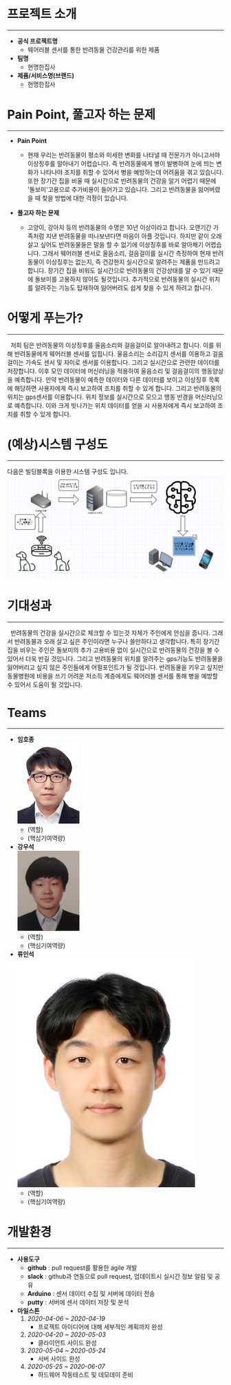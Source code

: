 # 프로젝트 소개
---
- **공식 프로젝트명**
    - 웨어러블 센서를 통한 반려동물 건강관리를 위한 제품
- **팀명**
    - 현명한집사
- **제품/서비스명(브랜드)**
    - 현명한집사

# Pain Point, 풀고자 하는 문제
---
- **Pain Point**
    - 현재 우리는 반려동물이 평소와 미세한 변화를 나타낼 때 전문가가 아니고서야 이상징후를 알아내기 어렵습니다. 즉 반려동물에게 병이 발병하여 눈에 띄는 변화가 나타나야 조치를 취할 수 있어서 병을 예방하는데 어려움을 겪고 있습니다. 또한 장기간 집을 비울 때 실시간으로 반려동물의 건강을 알기 어렵기 때문에 '돌보미'고용으로 추가비용이 들어가고 있습니다. 그리고 반려동물을 잃어버렸을 때 찾을 방법에 대한 걱정이 있습니다.

- **풀고자 하는 문제**
    - 고양이, 강아지 등의 반려동물의 수명은 10년 이상이라고 합니다. 오랜기간 가족처럼 지낸 반려동물을 떠나보낸다면 마음이 아플 것입니다. 하지만 같이 오래살고 싶어도 반려동물들은 말을 할 수 없기에 이상징후를 바로 알아채기 어렵습니다. 그래서 웨어러블 센서로 울음소리, 걸음걸이를 실시간 측정하여 현재 반려동물이 이상징후는 없는지, 즉 건강한지 실시간으로 알려주는 제품을 만드려고 합니다. 장기간 집을 비워도 실시간으로 반려동물의 건강상태를 알 수 있기 때문에 돌보미를 고용하지 않아도 될것입니다. 추가적으로 반려동물의 실시간 위치를 알려주는 기능도 탑재하여 잃어버려도 쉽게 찾을 수 있게 하려고 합니다.

# 어떻게 푸는가?
---
&nbsp;&nbsp;저희 팀은 반려동물의 이상징후를 울음소리와 걸음걸이로 알아내려고 합니다. 이를 위해 반려동물에게 웨어러블 센서를 입힙니다. 울음소리는 소리감지 센서를 이용하고 걸음걸이는 가속도 센서 및 자이로 센서를 이용합니다. 그리고 실시간으로 관련한 데이터를 저장합니다. 이후 모인 데이터에 머신러닝을 적용하여 울음소리 및 걸음걸이의 행동양상을 예측합니다. 만약 반려동물이 예측한 데이터와 다른 데이터를 보이고 이상징후 목록에 해당하면 사용자에게 즉시 보고하여 조치를 취할 수 있게 합니다. 그리고 반려동물의 위치는 gps센서를 이용합니다. 위치 정보를 실시간으로 모으고 행동 반경을 머신러닝으로 예측합니다. 이와 크게 빗나가는 위치 데이터를 얻을 시 사용자에게 즉시 보고하여 조치를 취할 수 있게 합니다.

# (예상)시스템 구성도
---
다음은 빌딩블록을 이용한 시스템 구성도 입니다.
<br>![시스템 구성도](./image/시스템구조도.png)
<!-- 시스템 구성도 사진 필요 -->
# 기대성과
---
&nbsp;&nbsp;반려동물의 건강을 실시간으로 체크할 수 있는것 자체가 주인에게 안심을 줍니다. 그래서 반려동물과 오래 살고 싶은 주인이라면 누구나 쓸만하다고 생각합니다. 특히 장기간 집을 비우는 주인은 돌보미의 추가 고용비용 없이 실시간으로 반려동물의 건강을 볼 수 있어서 더욱 반길 것입니다. 그리고 반려동물의 위치를 알려주는 gps기능도 반려동물을 잃어버리고 싶지 않은 주인들에게 어필포인트가 될 것입니다. 반려동물을 키우고 싶지만 동물병원에 비용을 쓰기 어려운 저소득 계층에게도 웨어러블 센서를 통해 병을 예방할 수 있어서 도움이 될 것입니다.

# Teams
---
- **임호종**
<br>![사진](./image/20151598임호종.png)
    - (역할)
    - (핵심기여역량)
- **강우석**
<br>![사진](./image/20151516강우석.PNG)
    - (역할)
    - (핵심기여역량)
- **류인석**
<br>![사진](./image/20121586류인석.jpg)
    - (역할)
    - (핵심기여역량)
<!-- 역할에 committer 및 팀장 정하기 -->
<!-- 증명사진 필요 -->
<!-- 핵심기여역량은 팀에 어떤 역할로 헌신했는지 나타내는거 같음  -->

# 개발환경
---
- **사용도구**
  - **github** : pull request를 활용한 agile 개발
  - **slack** : github과 연동으로 pull request, 업데이트시 실시간 정보 알림 및 공유
  - **Arduino** : 센서 데이터 수집 및 서버에 데이터 전송
  - **putty** : 서버에 센서 데이터 저장 및 분석
- **마일스톤**
    1. *2020-04-06 ~ 2020-04-19*
        - 프로젝트 아이디어에 대해 세부적인 계획까지 완성
    2. *2020-04-20 ~ 2020-05-03*
        - 클라이언트 사이드 완성
    3. *2020-05-04 ~ 2020-05-24*
        - 서버 사이드 완성
    4. *2020-05-25 ~ 2020-06-07*
        - 하드웨어 작동테스트 및 데모데이 준비
